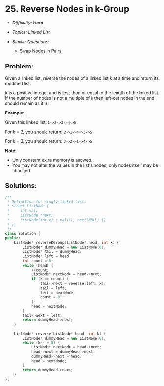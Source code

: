 # 25. Reverse Nodes in k-Group

* *Difficulty: Hard*

* *Topics: Linked List*

* *Similar Questions:*

  * [Swap Nodes in Pairs](swap-nodes-in-pairs.md)

## Problem:

<p>Given a linked list, reverse the nodes of a linked list <em>k</em> at a time and return its modified list.</p>

<p><em>k</em> is a positive integer and is less than or equal to the length of the linked list. If the number of nodes is not a multiple of <em>k</em> then left-out nodes in the end should remain as it is.</p>

<ul>
</ul>

<p><strong>Example:</strong></p>

<p>Given this linked list: <code>1-&gt;2-&gt;3-&gt;4-&gt;5</code></p>

<p>For <em>k</em> = 2, you should return: <code>2-&gt;1-&gt;4-&gt;3-&gt;5</code></p>

<p>For <em>k</em> = 3, you should return: <code>3-&gt;2-&gt;1-&gt;4-&gt;5</code></p>

<p><strong>Note:</strong></p>

<ul>
	<li>Only constant extra memory is allowed.</li>
	<li>You may not alter the values in the list&#39;s nodes, only nodes itself may be changed.</li>
</ul>

## Solutions:

```c++
/**
 * Definition for singly-linked list.
 * struct ListNode {
 *     int val;
 *     ListNode *next;
 *     ListNode(int x) : val(x), next(NULL) {}
 * };
 */
class Solution {
public:
    ListNode* reverseKGroup(ListNode* head, int k) {
        ListNode* dummyHead = new ListNode(0);
        ListNode* tail = dummyHead;
        ListNode* left = head;
        int count = 0;
        while (head) {
            ++count;
            ListNode* nextNode = head->next;
            if (k == count) {
                tail->next = reverse(left, k);
                tail = left;
                left = nextNode;
                count = 0;
            }
            head = nextNode;
        }
        tail->next = left;
        return dummyHead->next;
    }
    
    ListNode* reverse(ListNode* head, int k) {
        ListNode* dummyHead = new ListNode(0);
        while (k-- > 0) {
            ListNode* nextNode = head->next;
            head->next = dummyHead->next;
            dummyHead->next = head;
            head = nextNode;
        }
        return dummyHead->next;
    }
};
```
